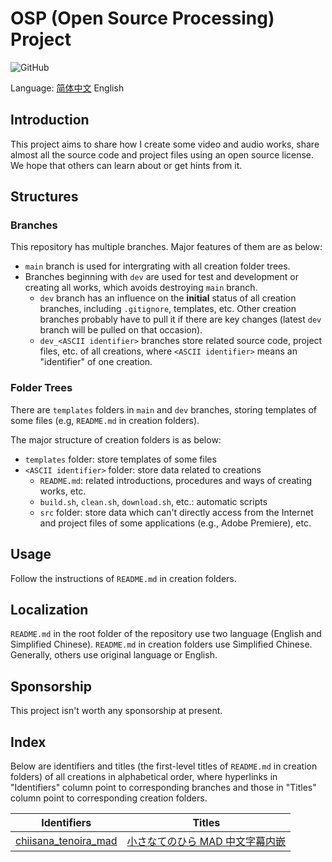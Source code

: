 # OSP (Open Source Processing) Project

![GitHub](https://img.shields.io/github/license/LittleYe233/PersonalCreation?style=flat-square)

Language: [简体中文](/README.zh-chs.md) English

## Introduction

This project aims to share how I create some video and audio works, share almost all the source code and project files using an open source license. We hope that others can learn about or get hints from it.

## Structures

### Branches

This repository has multiple branches. Major features of them are as below:

- `main` branch is used for intergrating with all creation folder trees.
- Branches beginning with `dev` are used for test and development or creating all works, which avoids destroying `main` branch.
  - `dev` branch has an influence on the **initial** status of all creation branches, including `.gitignore`, templates, etc. Other creation branches probably have to pull it if there are key changes (latest `dev` branch will be pulled on that occasion).
  - `dev_<ASCII identifier>` branches store related source code, project files, etc. of all creations, where `<ASCII identifier>` means an "identifier" of one creation.

### Folder Trees

There are `templates` folders in `main` and `dev` branches, storing templates of some files (e.g, `README.md` in creation folders).

The major structure of creation folders is as below:

- `templates` folder: store templates of some files
- `<ASCII identifier>` folder: store data related to creations
  - `README.md`: related introductions, procedures and ways of creating works, etc.
  - `build.sh`, `clean.sh`, `download.sh`, etc.: automatic scripts
  - `src` folder: store data which can't directly access from the Internet and project files of some applications (e.g., Adobe Premiere), etc.

## Usage

Follow the instructions of `README.md` in creation folders.

## Localization

`README.md` in the root folder of the repository use two language (English and Simplified Chinese). `README.md` in creation folders use Simplified Chinese. Generally, others use original language or English.

## Sponsorship

This project isn't worth any sponsorship at present.

## Index

Below are identifiers and titles (the first-level titles of `README.md` in creation folders) of all creations in alphabetical order, where hyperlinks in "Identifiers" column point to corresponding branches and those in "Titles" column point to corresponding creation folders.

| Identifiers | Titles |
| :-: | :-: |
| [chiisana_tenoira_mad](https://github.com/LittleYe233/PersonalCreation/tree/dev_chiisana_tenohira_mad) | [小さなてのひら MAD 中文字幕内嵌](https://github.com/LittleYe233/PersonalCreation/tree/dev_chiisana_tenohira_mad/chiisana_tenohira_mad) |